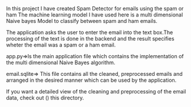 In this project I have created Spam Detector for emails using the spam or ham The machine learning model I have used here is a multi dimensional Naive bayes Model to classify between spam and ham emails.

The application asks the user to enter the email into the text box.The processing of the text is done in the backend and the result specifies wheter the email was a spam or a ham email.

app.py=>Is the main application file which contains the implementation of the multi dimensional Naive Bayes algorithm.

email.sqlite=> This file contains all the cleaned, preprocessed emails and arranged in the desired manner which can be used by the application.

If you want a detailed view of the cleaning and preprocessing of the email data, check out () this directory.
